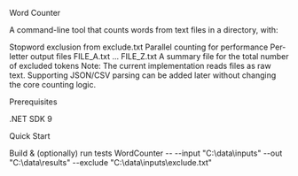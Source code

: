 Word Counter

A command-line tool that counts words from text files in a directory, with:

Stopword exclusion from exclude.txt
Parallel counting for performance
Per-letter output files FILE_A.txt … FILE_Z.txt
A summary file for the total number of excluded tokens
Note: The current implementation reads files as raw text. Supporting JSON/CSV parsing can be added later without changing the core counting logic.

Prerequisites

.NET SDK 9

Quick Start

Build & (optionally) run tests
WordCounter -- --input "C:\data\inputs" --out "C:\data\results" --exclude "C:\data\inputs\exclude.txt"

